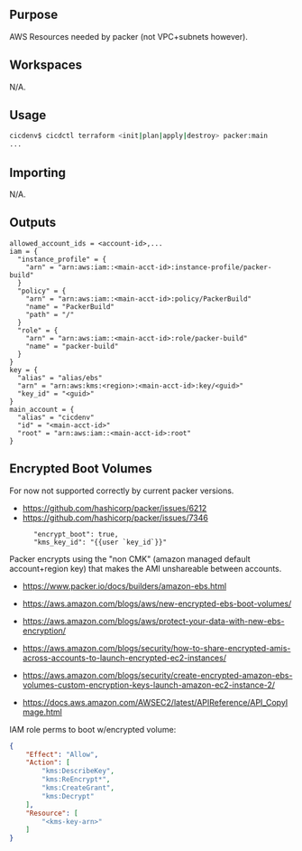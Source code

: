 ## Purpose
AWS Resources needed by packer (not VPC+subnets however).

## Workspaces
N/A.

## Usage
```bash
cicdenv$ cicdctl terraform <init|plan|apply|destroy> packer:main
...
```

## Importing
N/A.

## Outputs
```hcl
allowed_account_ids = <account-id>,...
iam = {
  "instance_profile" = {
    "arn" = "arn:aws:iam::<main-acct-id>:instance-profile/packer-build"
  }
  "policy" = {
    "arn" = "arn:aws:iam::<main-acct-id>:policy/PackerBuild"
    "name" = "PackerBuild"
    "path" = "/"
  }
  "role" = {
    "arn" = "arn:aws:iam::<main-acct-id>:role/packer-build"
    "name" = "packer-build"
  }
}
key = {
  "alias" = "alias/ebs"
  "arn" = "arn:aws:kms:<region>:<main-acct-id>:key/<guid>"
  "key_id" = "<guid>"
}
main_account = {
  "alias" = "cicdenv"
  "id" = "<main-acct-id>"
  "root" = "arn:aws:iam::<main-acct-id>:root"
}
```

## Encrypted Boot Volumes
For now not supported correctly by current packer versions.
* https://github.com/hashicorp/packer/issues/6212
* https://github.com/hashicorp/packer/issues/7346

```
      "encrypt_boot": true,
      "kms_key_id": "{{user `key_id`}}"
```
Packer encrypts using the "non CMK" (amazon managed default account+region key) that makes the
AMI unshareable between accounts.

* https://www.packer.io/docs/builders/amazon-ebs.html

* https://aws.amazon.com/blogs/aws/new-encrypted-ebs-boot-volumes/
* https://aws.amazon.com/blogs/aws/protect-your-data-with-new-ebs-encryption/
* https://aws.amazon.com/blogs/security/how-to-share-encrypted-amis-across-accounts-to-launch-encrypted-ec2-instances/
* https://aws.amazon.com/blogs/security/create-encrypted-amazon-ebs-volumes-custom-encryption-keys-launch-amazon-ec2-instance-2/

* https://docs.aws.amazon.com/AWSEC2/latest/APIReference/API_CopyImage.html

IAM role perms to boot w/encrypted volume:
```json
{
    "Effect": "Allow",
    "Action": [
        "kms:DescribeKey",
        "kms:ReEncrypt*",
        "kms:CreateGrant",
        "kms:Decrypt"
    ],
    "Resource": [
        "<kms-key-arn>"
    ]                                                    
}
```
